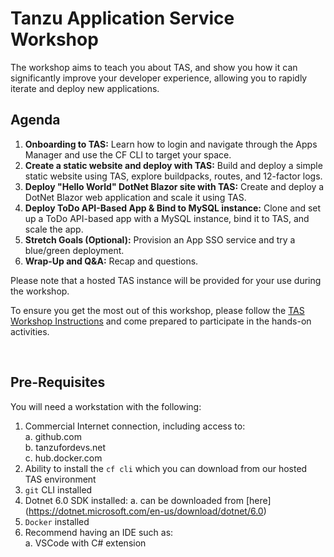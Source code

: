 # Tanzu Application Service Workshop

The workshop aims to teach you about TAS, and show you how it can significantly improve your developer experience, allowing you to rapidly iterate and deploy new applications.

## Agenda  
1.  **Onboarding to TAS:** Learn how to login and navigate through the Apps Manager and use the CF CLI to target your space.  
2.  **Create a static website and deploy with TAS:**  Build and deploy a simple static website using TAS, explore buildpacks, routes, and 12-factor logs.  
3.  **Deploy "Hello World" DotNet Blazor site with TAS:**  Create and deploy a DotNet Blazor web application and scale it using TAS.
4.  **Deploy ToDo API-Based App & Bind to MySQL instance:** Clone and set up a ToDo API-based app with a MySQL instance, bind it to TAS, and scale the app.  
5.  **Stretch Goals (Optional):**  Provision an App SSO service and try a blue/green deployment.  
6.  **Wrap-Up and Q&A:**  Recap and questions.   

Please note that a hosted TAS instance will be provided for your use during the workshop.

To ensure you get the most out of this workshop, please follow the [TAS Workshop Instructions](https://github.com/trevorputbrese/ca-tas-workshop/blob/main/TAS-Workshop-Instructions.md) and come prepared to participate in the hands-on activities.

<br/>


## Pre-Requisites  
You will need a workstation with the following:  
1.  Commercial Internet connection, including access to:  
    a.  github.com  
    b.  tanzufordevs.net     
    c.  hub.docker.com  
2.  Ability to install the `cf cli` which you can download from our hosted TAS environment
3.  `git` CLI installed  
4.  Dotnet 6.0 SDK installed:
    a.  can be downloaded from [here] (https://dotnet.microsoft.com/en-us/download/dotnet/6.0)
6.  `Docker` installed
7.  Recommend having an IDE such as:  
    a.  VSCode with C# extension
